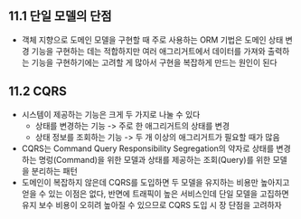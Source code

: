 ## 11.1 단일 모델의 단점

- 객체 지향으로 도메인 모델을 구현할 때 주로 사용하는 ORM 기법은 도메인 상태 변경 기능을 구현하는 데는 적합하지만 여러 애그리거트에서 데이터를 가져와 출력하는 기능을 구현하기에는 고려할 게 많아서 구현을 복잡하게 만드는 원인이 된다

## 11.2 CQRS

- 시스템이 제공하는 기능은 크게 두 가지로 나눌 수 있다
    - 상태를 변경하는 기능 -> 주로 한 애그리거트의 상태를 변경
    - 상태 정보를 조회하는 기능 -> 두 개 이상의 애그리거트가 필요할 때가 많음
- CQRS는 Command Query Responsibility Segregation의 약자로 상태를 변경하는 명렁(Command)을 위한 모델과 상태를 제공하는 조회(Query)를 위한 모델을 분리하는 패턴
- 도메인이 복잡하지 않은데 CQRS를 도입하면 두 모델을 유지하는 비용만 높아지고 얻을 수 있는 이점은 없다, 반면에 트래픽이 높은 서비스인데 단일 모델을 고집하면 유지 보수 비용이 오히려 높아질 수 있으므로 CQRS 도입 시 장 단점을 고려하자